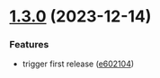 # [1.3.0](https://github.com/deepwizards/bengine-cli/compare/v1.2.0...v1.3.0) (2023-12-14)


### Features

* trigger first release ([e602104](https://github.com/deepwizards/bengine-cli/commit/e6021046dbe087968445805e312cfa4f8abfb31c))
